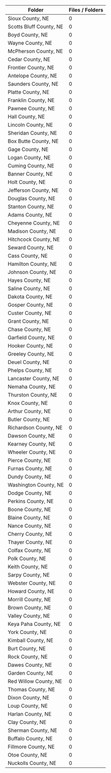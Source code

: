 | Folder                  |   Files / Folders |
|-------------------------|-------------------|
| Sioux County, NE        |                 0 |
| Scotts Bluff County, NE |                 0 |
| Boyd County, NE         |                 0 |
| Wayne County, NE        |                 0 |
| McPherson County, NE    |                 0 |
| Cedar County, NE        |                 0 |
| Frontier County, NE     |                 0 |
| Antelope County, NE     |                 0 |
| Saunders County, NE     |                 0 |
| Platte County, NE       |                 0 |
| Franklin County, NE     |                 0 |
| Pawnee County, NE       |                 0 |
| Hall County, NE         |                 0 |
| Lincoln County, NE      |                 0 |
| Sheridan County, NE     |                 0 |
| Box Butte County, NE    |                 0 |
| Gage County, NE         |                 0 |
| Logan County, NE        |                 0 |
| Cuming County, NE       |                 0 |
| Banner County, NE       |                 0 |
| Holt County, NE         |                 0 |
| Jefferson County, NE    |                 0 |
| Douglas County, NE      |                 0 |
| Stanton County, NE      |                 0 |
| Adams County, NE        |                 0 |
| Cheyenne County, NE     |                 0 |
| Madison County, NE      |                 0 |
| Hitchcock County, NE    |                 0 |
| Seward County, NE       |                 0 |
| Cass County, NE         |                 0 |
| Hamilton County, NE     |                 0 |
| Johnson County, NE      |                 0 |
| Hayes County, NE        |                 0 |
| Saline County, NE       |                 0 |
| Dakota County, NE       |                 0 |
| Gosper County, NE       |                 0 |
| Custer County, NE       |                 0 |
| Grant County, NE        |                 0 |
| Chase County, NE        |                 0 |
| Garfield County, NE     |                 0 |
| Hooker County, NE       |                 0 |
| Greeley County, NE      |                 0 |
| Deuel County, NE        |                 0 |
| Phelps County, NE       |                 0 |
| Lancaster County, NE    |                 0 |
| Nemaha County, NE       |                 0 |
| Thurston County, NE     |                 0 |
| Knox County, NE         |                 0 |
| Arthur County, NE       |                 0 |
| Butler County, NE       |                 0 |
| Richardson County, NE   |                 0 |
| Dawson County, NE       |                 0 |
| Kearney County, NE      |                 0 |
| Wheeler County, NE      |                 0 |
| Pierce County, NE       |                 0 |
| Furnas County, NE       |                 0 |
| Dundy County, NE        |                 0 |
| Washington County, NE   |                 0 |
| Dodge County, NE        |                 0 |
| Perkins County, NE      |                 0 |
| Boone County, NE        |                 0 |
| Blaine County, NE       |                 0 |
| Nance County, NE        |                 0 |
| Cherry County, NE       |                 0 |
| Thayer County, NE       |                 0 |
| Colfax County, NE       |                 0 |
| Polk County, NE         |                 0 |
| Keith County, NE        |                 0 |
| Sarpy County, NE        |                 0 |
| Webster County, NE      |                 0 |
| Howard County, NE       |                 0 |
| Morrill County, NE      |                 0 |
| Brown County, NE        |                 0 |
| Valley County, NE       |                 0 |
| Keya Paha County, NE    |                 0 |
| York County, NE         |                 0 |
| Kimball County, NE      |                 0 |
| Burt County, NE         |                 0 |
| Rock County, NE         |                 0 |
| Dawes County, NE        |                 0 |
| Garden County, NE       |                 0 |
| Red Willow County, NE   |                 0 |
| Thomas County, NE       |                 0 |
| Dixon County, NE        |                 0 |
| Loup County, NE         |                 0 |
| Harlan County, NE       |                 0 |
| Clay County, NE         |                 0 |
| Sherman County, NE      |                 0 |
| Buffalo County, NE      |                 0 |
| Fillmore County, NE     |                 0 |
| Otoe County, NE         |                 0 |
| Nuckolls County, NE     |                 0 |